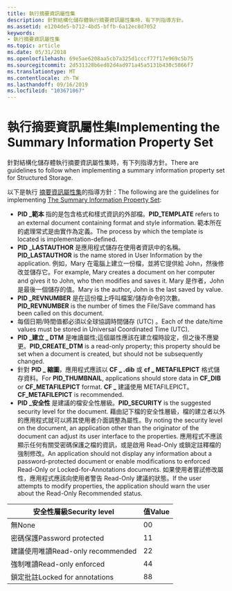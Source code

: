 ```yaml
---
title: 執行摘要資訊屬性集
description: 針對結構化儲存體執行摘要資訊屬性集時，有下列指導方針。
ms.assetid: e1204de5-b712-4bd5-bffb-6a12ec8d7052
keywords:
- 執行摘要資訊屬性集
ms.topic: article
ms.date: 05/31/2018
ms.openlocfilehash: 69e5ae6208aa5cb7a325d1cccf77f17e969c5b75
ms.sourcegitcommit: 2d531328b6ed82d4ad971a45a5131b430c5866f7
ms.translationtype: MT
ms.contentlocale: zh-TW
ms.lasthandoff: 09/16/2019
ms.locfileid: "103671067"
---
```

# <a name="implementing-the-summary-information-property-set"></a><span data-ttu-id="c7978-104">執行摘要資訊屬性集</span><span class="sxs-lookup"><span data-stu-id="c7978-104">Implementing the Summary Information Property Set</span></span>

<span data-ttu-id="c7978-105">針對結構化儲存體執行摘要資訊屬性集時，有下列指導方針。</span><span class="sxs-lookup"><span data-stu-id="c7978-105">There are guidelines to follow when implementing a summary information property set for Structured Storage.</span></span>

<span data-ttu-id="c7978-106">以下是執行 [摘要資訊屬性集](the-summary-information-property-set.md)的指導方針：</span><span class="sxs-lookup"><span data-stu-id="c7978-106">The following are the guidelines for implementing [The Summary Information Property Set](the-summary-information-property-set.md):</span></span>

-   <span data-ttu-id="c7978-107">**PID \_範本** 指的是包含格式和樣式資訊的外部檔。</span><span class="sxs-lookup"><span data-stu-id="c7978-107">**PID\_TEMPLATE** refers to an external document containing format and style information.</span></span> <span data-ttu-id="c7978-108">範本所在的處理常式是由實作為定義。</span><span class="sxs-lookup"><span data-stu-id="c7978-108">The process by which the template is located is implementation-defined.</span></span>
-   <span data-ttu-id="c7978-109">**PID \_LASTAUTHOR** 是應用程式儲存在使用者資訊中的名稱。</span><span class="sxs-lookup"><span data-stu-id="c7978-109">**PID\_LASTAUTHOR** is the name stored in User Information by the application.</span></span> <span data-ttu-id="c7978-110">例如，Mary 在電腦上建立一份檔，並將它提供給 John，然後修改並儲存它。</span><span class="sxs-lookup"><span data-stu-id="c7978-110">For example, Mary creates a document on her computer and gives it to John, who then modifies and saves it.</span></span> <span data-ttu-id="c7978-111">Mary 是作者，John 是最後一個儲存的值。</span><span class="sxs-lookup"><span data-stu-id="c7978-111">Mary is the author, John is the last saved by value.</span></span>
-   <span data-ttu-id="c7978-112">**PID \_REVNUMBER** 是在這份檔上呼叫檔案/儲存命令的次數。</span><span class="sxs-lookup"><span data-stu-id="c7978-112">**PID\_REVNUMBER** is the number of times the File/Save command has been called on this document.</span></span>
-   <span data-ttu-id="c7978-113">每個日期/時間值都必須以全球協調時間儲存 (UTC) 。</span><span class="sxs-lookup"><span data-stu-id="c7978-113">Each of the date/time values must be stored in Universal Coordinated Time (UTC).</span></span>
-   <span data-ttu-id="c7978-114">**PID \_建立 \_ DTM** 是唯讀屬性;這個屬性應該在建立檔時設定，但之後不應變更。</span><span class="sxs-lookup"><span data-stu-id="c7978-114">**PID\_CREATE\_DTM** is a read-only property; this property should be set when a document is created, but should not be subsequently changed.</span></span>
-   <span data-ttu-id="c7978-115">針對 **PID \_ 縮圖**，應用程式應該以 **CF \_ .dib** 或 **cf \_ METAFILEPICT** 格式儲存資料。</span><span class="sxs-lookup"><span data-stu-id="c7978-115">For **PID\_THUMBNAIL**, applications should store data in **CF\_DIB** or **CF\_METAFILEPICT** format.</span></span> <span data-ttu-id="c7978-116">**CF \_** 建議使用 METAFILEPICT。</span><span class="sxs-lookup"><span data-stu-id="c7978-116">**CF\_METAFILEPICT** is recommended.</span></span>
-   <span data-ttu-id="c7978-117">**PID \_安全性** 是建議的檔安全性層級。</span><span class="sxs-lookup"><span data-stu-id="c7978-117">**PID\_SECURITY** is the suggested security level for the document.</span></span> <span data-ttu-id="c7978-118">藉由記下檔的安全性層級，檔的建立者以外的應用程式就可以將其使用者介面調整為屬性。</span><span class="sxs-lookup"><span data-stu-id="c7978-118">By noting the security level on the document, an application other than the originator of the document can adjust its user interface to the properties.</span></span> <span data-ttu-id="c7978-119">應用程式不應該顯示任何有關受密碼保護之檔的資訊，或是啟用 Read-Only 或鎖定註釋檔的強制修改。</span><span class="sxs-lookup"><span data-stu-id="c7978-119">An application should not display any information about a password-protected document or enable modifications to enforced Read-Only or Locked-for-Annotations documents.</span></span> <span data-ttu-id="c7978-120">如果使用者嘗試修改屬性，應用程式應該向使用者警告 Read-Only 建議的狀態。</span><span class="sxs-lookup"><span data-stu-id="c7978-120">If the user attempts to modify properties, the application should warn the user about the Read-Only Recommended status.</span></span>



| <span data-ttu-id="c7978-121">安全性層級</span><span class="sxs-lookup"><span data-stu-id="c7978-121">Security level</span></span>         | <span data-ttu-id="c7978-122">值</span><span class="sxs-lookup"><span data-stu-id="c7978-122">Value</span></span> |
|------------------------|-------|
| <span data-ttu-id="c7978-123">無</span><span class="sxs-lookup"><span data-stu-id="c7978-123">None</span></span>                   | <span data-ttu-id="c7978-124">0</span><span class="sxs-lookup"><span data-stu-id="c7978-124">0</span></span>     |
| <span data-ttu-id="c7978-125">密碼保護</span><span class="sxs-lookup"><span data-stu-id="c7978-125">Password protected</span></span>     | <span data-ttu-id="c7978-126">1</span><span class="sxs-lookup"><span data-stu-id="c7978-126">1</span></span>     |
| <span data-ttu-id="c7978-127">建議使用唯讀</span><span class="sxs-lookup"><span data-stu-id="c7978-127">Read-only recommended</span></span>  | <span data-ttu-id="c7978-128">2</span><span class="sxs-lookup"><span data-stu-id="c7978-128">2</span></span>     |
| <span data-ttu-id="c7978-129">強制唯讀</span><span class="sxs-lookup"><span data-stu-id="c7978-129">Read-only enforced</span></span>     | <span data-ttu-id="c7978-130">4</span><span class="sxs-lookup"><span data-stu-id="c7978-130">4</span></span>     |
| <span data-ttu-id="c7978-131">鎖定批註</span><span class="sxs-lookup"><span data-stu-id="c7978-131">Locked for annotations</span></span> | <span data-ttu-id="c7978-132">8</span><span class="sxs-lookup"><span data-stu-id="c7978-132">8</span></span>     |



 

 

 





